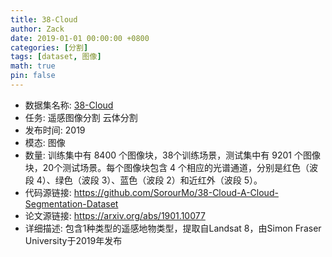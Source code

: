 ```yaml
---
title: 38-Cloud
author: Zack
date: 2019-01-01 00:00:00 +0800
categories: [分割]
tags: [dataset, 图像]
math: true
pin: false
---
```

- 数据集名称: [38-Cloud](https://github.com/SorourMo/38-Cloud-A-Cloud-Segmentation-Dataset)
- 任务: 遥感图像分割 云体分割
- 发布时间: 2019
- 模态: 图像
- 数量: 训练集中有 8400 个图像块，38个训练场景，测试集中有 9201 个图像块，20个测试场景。每个图像块包含 4 个相应的光谱通道，分别是红色（波段 4）、绿色（波段 3）、蓝色（波段 2）和近红外（波段 5）。
- 代码源链接: https://github.com/SorourMo/38-Cloud-A-Cloud-Segmentation-Dataset
- 论文源链接: https://arxiv.org/abs/1901.10077
- 详细描述: 包含1种类型的遥感地物类型，提取自Landsat 8，由Simon Fraser University于2019年发布
